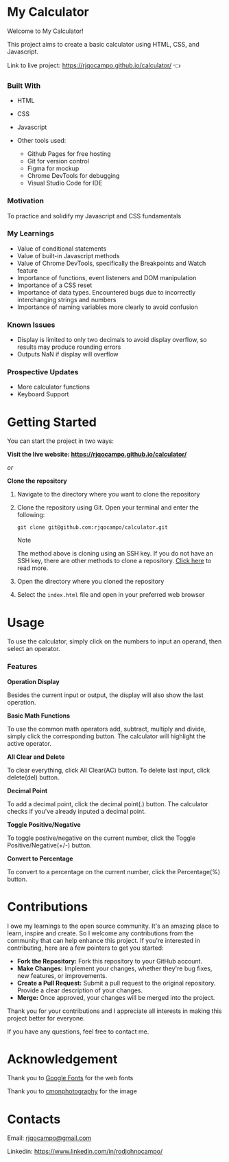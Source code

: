 # My Calculator

Welcome to My Calculator!

This project aims to create a basic calculator using HTML, CSS, and Javascript.

Link to live project: https://rjqocampo.github.io/calculator/ :point_left:

### Built With
* HTML
* CSS
* Javascript
* Other tools used:
  
  * Github Pages for free hosting
  * Git for version control
  * Figma for mockup
  * Chrome DevTools for debugging
  * Visual Studio Code for IDE

### Motivation
To practice and solidify my Javascript and CSS fundamentals

### My Learnings
* Value of conditional statements
* Value of built-in Javascript methods
* Value of Chrome DevTools, specifically the Breakpoints and Watch feature
* Importance of functions, event listeners and DOM manipulation
* Importance of a CSS reset
* Importance of data types. Encountered bugs due to incorrectly interchanging strings and numbers
* Importance of naming variables more clearly to avoid confusion

### Known Issues
* Display is limited to only two decimals to avoid display overflow, so results may produce rounding errors 
* Outputs NaN if display will overflow

### Prospective Updates
* More calculator functions
* Keyboard Support

# Getting Started
You can start the project in two ways:

**Visit the live website: https://rjqocampo.github.io/calculator/**
  
_or_

**Clone the repository**

  1. Navigate to the directory where you want to clone the repository
  2. Clone the repository using Git. Open your terminal and enter the following:

      ```
     git clone git@github.com:rjqocampo/calculator.git
      ```
      > [!NOTE]  
      > The method above is cloning using an SSH key. If you do not have an SSH key, there are other methods to clone a repository. [Click here](https://docs.github.com/en/repositories/creating-and-managing-repositories/cloning-a-repository) to read more.

  4. Open the directory where you cloned the repository
  5. Select the `index.html` file and open in your preferred web browser

# Usage
To use the calculator, simply click on the numbers to input an operand, then select an operator.

### Features
**Operation Display**

Besides the current input or output, the display will also show the last operation.

**Basic Math Functions**

To use the common math operators add, subtract, multiply and divide, simply click the corresponding button. The calculator will highlight the active operator.

**All Clear and Delete**

To clear everything, click All Clear(AC) button. To delete last input, click delete(del) button.

**Decimal Point**

To add a decimal point, click the decimal point(.) button. The calculator checks if you've already inputed a decimal point.

**Toggle Positive/Negative**

To toggle postive/negative on the current number, click the Toggle Positive/Negative(+/-) button. 

**Convert to Percentage**

To convert to a percentage on the current number, click the Percentage(%) button.

# Contributions

I owe my learnings to the open source community. It's an amazing place to learn, inspire and create.  So I welcome any contributions from the community that can help enhance this project. If you're interested in contributing, here are a few pointers to get you started:

* **Fork the Repository:** Fork this repository to your GitHub account.
* **Make Changes:** Implement your changes, whether they're bug fixes, new features, or improvements.
* **Create a Pull Request:** Submit a pull request to the original repository. Provide a clear description of your changes.
* **Merge:** Once approved, your changes will be merged into the project.

Thank you for your contributions and I appreciate all interests in making this project better for everyone. 

If you have any questions, feel free to contact me.

# Acknowledgement

Thank you to [Google Fonts](https://fonts.google.com/) for the web fonts

Thank you to [cmonphotography](https://www.pexels.com/@cmonphotography/) for the image

# Contacts

Email: rjqocampo@gmail.com

Linkedin: https://www.linkedin.com/in/rodjohnocampo/
